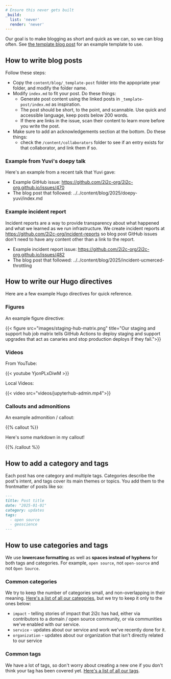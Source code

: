 ```yaml
---
# Ensure this never gets built
_build:
  list: 'never'
  render: 'never'
---
```


Our goal is to make blogging as short and quick as we can, so we can blog often.
See [the template blog post](./_template-post/index.md) for an example template to use.

## How to write blog posts

Follow these steps:

- Copy the `content/blog/_template-post` folder into the appopriate year folder, and modify the folder name. 
- Modify `index.md` to fit your post. Do these things:
  - Generate post content using the linked posts in `_template-post/index.md` as inspiration.
  - The post should be short, to the point, and scannable. Use quick and accessible language, keep posts below 200 words.
  - If there are links in the issue, scan their content to learn more before you write the post.
- Make sure to add an acknowledgements section at the bottom. Do these things:
  - check the `/content/collaborators` folder to see if an entry exists for that collaborator, and link them if so.


### Example from Yuvi's doepy talk

Here's an example from a recent talk that Yuvi gave:

- Example GitHub issue: https://github.com/2i2c-org/2i2c-org.github.io/issues/470
- The blog post that followed: ../../content/blog/2025/doepy-yuvi/index.md

### Example incident report

Incident reports are a way to provide transparency about what happened and what we learned as we run infrastructure. We create incident reports at https://github.com/2i2c-org/incident-reports so blog post GitHub issues don't need to have any content other than a link to the report.

- Example incident report issue: https://github.com/2i2c-org/2i2c-org.github.io/issues/482
- The blog post that followed: ../../content/blog/2025/incident-ucmerced-throttling
## How to write our Hugo directives

Here are a few example Hugo directives for quick reference.

### Figures

An example figure directive:

{{< figure src="images/staging-hub-matrix.png" title="Our staging and support hub job matrix tells GitHub Actions to deploy staging and support upgrades that act as canaries and stop production deploys if they fail.">}}

### Videos

From YouTube:

{{< youtube YjonPLxDiwM >}}

Local Videos:

{{< video src="videos/jupyterhub-admin.mp4">}}

### Callouts and admonitions

An example admonition / callout:

{{% callout %}}

Here's some markdown in my callout!

{{% /callout %}}


## How to add a category and tags

Each post has one category and multiple tags. Categories describe the post's intent, and tags cover its main themes or topics. You add them to the frontmatter of posts like so:

```markdown
---
title: Post title
date: "2025-01-01"
category: updates
tags:
  - open source
  - geoscience
---
```

## How to use categories and tags

We use **lowercase formatting** as well as **spaces instead of hyphens** for both tags and categories. For example, `open source`, not `open-source` and not `Open Source`.

### Common categories

We try to keep the number of categories small, and non-overlapping in their meaning. [Here's a list of all our categories](https://2i2c.org/categories/), but we try to keep it only to the ones below:

- `impact` - telling stories of impact that 2i2c has had, either via contributors to a domain / open source community, or via communities we've enabled with our service.
- `service` - updates about our service and work we've recently done for it.
- `organization` - updates about our organization that isn't directly related to our service

### Common tags

We have a lot of tags, so don't worry about creating a new one if you don't think your tag has been covered yet. [Here's a list of all our tags](https://2i2c.org/tags/).
